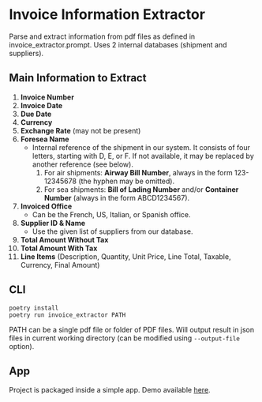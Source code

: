 # Invoice Information Extractor
Parse and extract information from pdf files as defined in invoice_extractor.prompt. Uses 2 internal databases (shipment and suppliers).

## **Main Information to Extract**

1. **Invoice Number**
2. **Invoice Date**
3. **Due Date**
4. **Currency**
5. **Exchange Rate** (may not be present)
6. **Foresea Name**
    - Internal reference of the shipment in our system. It consists of four letters, starting with D, E, or F. If not available, it may be replaced by another reference (see below).
        1. For air shipments: **Airway Bill Number**, always in the form 123-12345678 (the hyphen may be omitted).
        2. For sea shipments: **Bill of Lading Number** and/or **Container Number** (always in the form ABCD1234567).
7. **Invoiced Office**
    - Can be the French, US, Italian, or Spanish office.
8. **Supplier ID & Name**
    - Use the given list of suppliers from our database.
9. **Total Amount Without Tax**
10. **Total Amount With Tax**
11. **Line Items** (Description, Quantity, Unit Price, Line Total, Taxable, Currency, Final Amount)

## CLI
```
poetry install
poetry run invoice_extractor PATH
```

PATH can be a single pdf file or folder of PDF files. Will output result in json files in current working directory (can be modified using `--output-file` option).

## App
Project is packaged inside a simple app. Demo available [here](http://13.38.230.153/).
